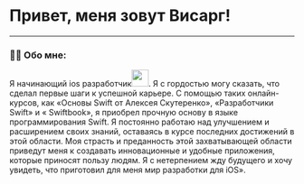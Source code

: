 # Привет, меня зовут Висарг!

---

### :man_technologist: Обо мне:

Я начинающий ios разработчик<img src="https://media.giphy.com/media/WUlplcMpOCEmTGBtBW/giphy.gif" width="30px">. Я с гордостью могу сказать, что сделал первые шаги к успешной карьере. С помощью таких онлайн-курсов, как «Основы Swift от Алексея Скутеренко», «Разработчики Swift» и « Swiftbook», я приобрел прочную основу в языке программирования Swift. Я постоянно работаю над улучшением и расширением своих знаний, оставаясь в курсе последних достижений в этой области. Моя страсть и преданность этой захватывающей области приведут меня к создавать инновационные и удобные приложения, которые приносят пользу людям. Я с нетерпением жду будущего и хочу увидеть, что приготовил для меня мир разработки для iOS».
